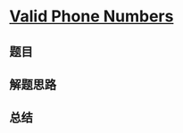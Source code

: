 # [Valid Phone Numbers](https://leetcode.com/problems/valid-phone-numbers/)
## 题目


## 解题思路


## 总结


